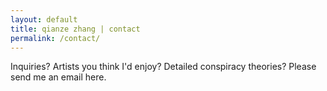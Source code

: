 ```yaml
---
layout: default
title: qianze zhang | contact
permalink: /contact/
---
```

Inquiries? Artists you think I'd enjoy? Detailed conspiracy theories? Please send me an email here.

<script type="text/javascript" src="https://form.jotform.com/jsform/62167381767162"></script>
